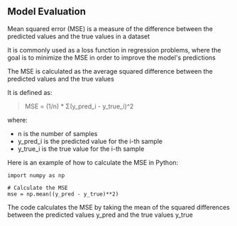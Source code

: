 ## Model Evaluation

Mean squared error (MSE) is a measure of the difference between the predicted values and 
the true values in a dataset

It is commonly used as a loss function in regression problems, where the goal is to 
minimize the MSE in order to improve the model's predictions

The MSE is calculated as the average squared difference between the predicted values and the true values

It is defined as:

>MSE = (1/n) * Σ(y_pred_i - y_true_i)^2

where:
- n is the number of samples 
- y_pred_i is the predicted value for the i-th sample
- y_true_i is the true value for the i-th sample

Here is an example of how to calculate the MSE in Python:
```
import numpy as np

# Calculate the MSE
mse = np.mean((y_pred - y_true)**2)
```

The code calculates the MSE by taking the mean of the squared differences between 
the predicted values y_pred and the true values y_true


